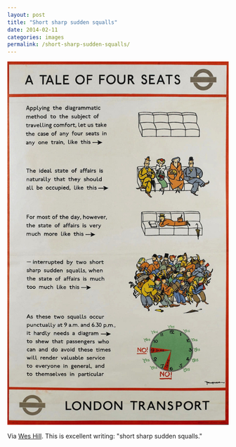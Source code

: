 ```yaml
---
layout: post
title: "Short sharp sudden squalls"
date: 2014-02-11
categories: images
permalink: /short-sharp-sudden-squalls/
---
```


![A Tale of Four Seats](https://github.com/matthewjmiller/mattmiller/blob/gh-pages/_assets/fourseats.jpg?raw=true)

Via [Wes Hill](http://wesleyhill.tumblr.com/post/76379497909/a-tale-of-four-seats-on-the-london-underground). This is excellent writing: "short sharp sudden squalls."